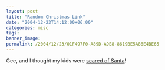 ```yaml
---
layout: post
title: "Random Christmas Link"
date: "2004-12-23T14:12:00+06:00"
categories: misc 
tags: 
banner_image: 
permalink: /2004/12/23/01F497F0-A89D-A9E8-8619BE5A86E4BE65
---
```


Gee, and I thought my kids were <a href="http://www.southflorida.com/events/sfl-scaredsanta,0,2245506.photogallery?coll=sfe-events-headlines&index=1">scared of Santa</a>!